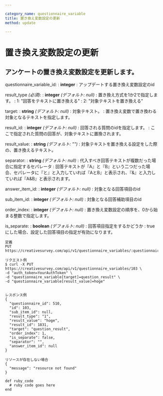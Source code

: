 ```yaml
---

category_name: questionnaire_variable
title: 置き換え変数設定の更新
method: update

---
```


# 置き換え変数設定の更新

## アンケートの置き換え変数設定を更新します。

questionnaire_variable_id:
: __integer__
: アップデートする置き換え変数設定のid

result_type _(必須)_:
: __integer__ _(デフォルト: null)_
: 置き換え方式を1か2で指定します。
: 1: "回答をテキストに置き換える"
: 2: "対象テキストを置き換える"

target:
: __string__ _(デフォルト: null)_
: 対象テキスト。
: 置き換え変数で置き換わる対象となるテキストを指定します。

result_id:
: __integer__ _(デフォルト: null)_
: 回答される質問のidを指定します。
: ここで指定された質問の回答が、対象テキストに置換されます。

result_value:
: __string__ _(デフォルト: "")_
: 対象テキストを置き換える設定をした際の、置き換えるテキスト。

separator:
: __string__ _(デフォルト: null)_
: 代入すべき回答テキストが複数だった場合に指定するセパレータ
: 回答テキストが『A』と『B』という二つだった場合、セパレータに『と』と入力していれば『AとB』と表示され、『&』と入力していれば『A&B』と表示されます。

answer_item_id:
: __integer__ _(デフォルト: null)_
: 対象となる回答項目のid

sub_item_id:
: __integer__ _(デフォルト: null)_
: 対象となる回答補助項目のid

order_index:
: __integer__ _(デフォルト: null)_
: 置き換え変数設定の順序を、0から始まる整数で指定します。

is_separate:
: __boolean__ _(デフォルト: null)_
: 回答項目指定をするかどうか
: trueにした場合、設定した回答項目の指定が有効になります。

~~~
定義
PUT https://creativesurvey.com/api/v1/questionnaire_variables/:questionnaire_variable_id

リクエスト例
$ curl -X PUT https://creativesurvey.com/api/v1/questionnaire_variables/103 \
-d "auth_token=YourAuthToken" \
-d "questionnaire_variable[target]=question_result" \
-d "questionnaire_variable[result_value]=hoge"


レスポンス例
{
  "questionnaire_id": 510,
  "id": 103,
  "sub_item_id": null,
  "result_type": "1",
  "result_value": "hoge",
  "result_id": 1831,
  "target": "question_result",
  "order_index": 1,
  "is_separate": false,
  "separator": "",
  "answer_item_id": null
}

リソースが存在しない場合
{
  "message": "resource not found"
}
~~~

~~~
def ruby_code
  # ruby code goes here
end
~~~

